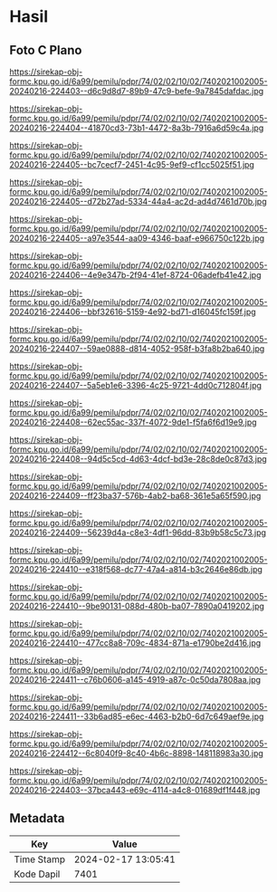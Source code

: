 # Hasil

## Foto C Plano

https://sirekap-obj-formc.kpu.go.id/6a99/pemilu/pdpr/74/02/02/10/02/7402021002005-20240216-224403--d6c9d8d7-89b9-47c9-befe-9a7845dafdac.jpg

https://sirekap-obj-formc.kpu.go.id/6a99/pemilu/pdpr/74/02/02/10/02/7402021002005-20240216-224404--41870cd3-73b1-4472-8a3b-7916a6d59c4a.jpg

https://sirekap-obj-formc.kpu.go.id/6a99/pemilu/pdpr/74/02/02/10/02/7402021002005-20240216-224405--bc7cecf7-2451-4c95-9ef9-cf1cc5025f51.jpg

https://sirekap-obj-formc.kpu.go.id/6a99/pemilu/pdpr/74/02/02/10/02/7402021002005-20240216-224405--d72b27ad-5334-44a4-ac2d-ad4d7461d70b.jpg

https://sirekap-obj-formc.kpu.go.id/6a99/pemilu/pdpr/74/02/02/10/02/7402021002005-20240216-224405--a97e3544-aa09-4346-baaf-e966750c122b.jpg

https://sirekap-obj-formc.kpu.go.id/6a99/pemilu/pdpr/74/02/02/10/02/7402021002005-20240216-224406--4e9e347b-2f94-41ef-8724-06adefb41e42.jpg

https://sirekap-obj-formc.kpu.go.id/6a99/pemilu/pdpr/74/02/02/10/02/7402021002005-20240216-224406--bbf32616-5159-4e92-bd71-d16045fc159f.jpg

https://sirekap-obj-formc.kpu.go.id/6a99/pemilu/pdpr/74/02/02/10/02/7402021002005-20240216-224407--59ae0888-d814-4052-958f-b3fa8b2ba640.jpg

https://sirekap-obj-formc.kpu.go.id/6a99/pemilu/pdpr/74/02/02/10/02/7402021002005-20240216-224407--5a5eb1e6-3396-4c25-9721-4dd0c712804f.jpg

https://sirekap-obj-formc.kpu.go.id/6a99/pemilu/pdpr/74/02/02/10/02/7402021002005-20240216-224408--62ec55ac-337f-4072-9de1-f5fa6f6d19e9.jpg

https://sirekap-obj-formc.kpu.go.id/6a99/pemilu/pdpr/74/02/02/10/02/7402021002005-20240216-224408--94d5c5cd-4d63-4dcf-bd3e-28c8de0c87d3.jpg

https://sirekap-obj-formc.kpu.go.id/6a99/pemilu/pdpr/74/02/02/10/02/7402021002005-20240216-224409--ff23ba37-576b-4ab2-ba68-361e5a65f590.jpg

https://sirekap-obj-formc.kpu.go.id/6a99/pemilu/pdpr/74/02/02/10/02/7402021002005-20240216-224409--56239d4a-c8e3-4df1-96dd-83b9b58c5c73.jpg

https://sirekap-obj-formc.kpu.go.id/6a99/pemilu/pdpr/74/02/02/10/02/7402021002005-20240216-224410--e318f568-dc77-47a4-a814-b3c2646e86db.jpg

https://sirekap-obj-formc.kpu.go.id/6a99/pemilu/pdpr/74/02/02/10/02/7402021002005-20240216-224410--9be90131-088d-480b-ba07-7890a0419202.jpg

https://sirekap-obj-formc.kpu.go.id/6a99/pemilu/pdpr/74/02/02/10/02/7402021002005-20240216-224410--477cc8a8-709c-4834-871a-e1790be2d416.jpg

https://sirekap-obj-formc.kpu.go.id/6a99/pemilu/pdpr/74/02/02/10/02/7402021002005-20240216-224411--c76b0606-a145-4919-a87c-0c50da7808aa.jpg

https://sirekap-obj-formc.kpu.go.id/6a99/pemilu/pdpr/74/02/02/10/02/7402021002005-20240216-224411--33b6ad85-e6ec-4463-b2b0-6d7c649aef9e.jpg

https://sirekap-obj-formc.kpu.go.id/6a99/pemilu/pdpr/74/02/02/10/02/7402021002005-20240216-224412--6c8040f9-8c40-4b6c-8898-148118983a30.jpg

https://sirekap-obj-formc.kpu.go.id/6a99/pemilu/pdpr/74/02/02/10/02/7402021002005-20240216-224403--37bca443-e69c-4114-a4c8-01689df1f448.jpg


## Metadata

| Key        | Value               |
| ---------- | ------------------- |
| Time Stamp | 2024-02-17 13:05:41 |
| Kode Dapil | 7401                |



